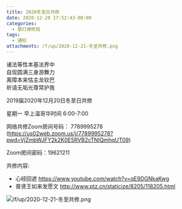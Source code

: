 ```yaml
---
title: 2020冬至日共修
date: 2020-12-20 17:52:43-08:00
categories:
  - 慧灯禅修班
tags:
  - 通知
attachments: /f/up/2020-12-21-冬至共修.png
---
```

诸法等性本基法界中  
自现圆满三身游舞力  
离障本来怙主龙钦巴  
祈请无垢光尊常护我  

2019届2020年12月20日冬至日共修

星期一 早上温哥华时间 6:00-7:00  

网络共修Zoom房间号码： 7789995278 (<https://us02web.zoom.us/j/7789995278?pwd=VjZmbWJFY2k2K0E5RVB2cTNIQmhqUT09>)

Zoom房间密码：19621211

共修内容: 
 - 心经回遮 <https://www.youtube.com/watch?v=qE9DGNkaKwg>
 - 普贤王如来发愿文 <http://www.ptz.cn/staticize/8205/118205.html>



![/f/up/2020-12-21-冬至共修.png](http://huidengchanxiu.net/hdv/f/up/2020-12-21-冬至共修.png)